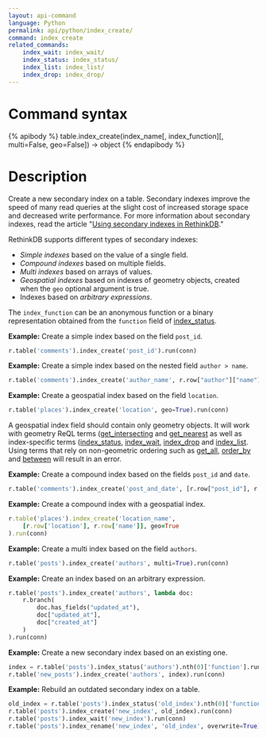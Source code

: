 ```yaml
---
layout: api-command
language: Python
permalink: api/python/index_create/
command: index_create
related_commands:
    index_wait: index_wait/
    index_status: index_status/
    index_list: index_list/
    index_drop: index_drop/
---
```


# Command syntax #

{% apibody %}
table.index_create(index_name[, index_function][, multi=False, geo=False]) &rarr; object
{% endapibody %}

# Description #

Create a new secondary index on a table. Secondary indexes improve the speed of many read queries at the slight cost of increased storage space and decreased write performance. For more information about secondary indexes, read the article "[Using secondary indexes in RethinkDB](/docs/secondary-indexes/)."

RethinkDB supports different types of secondary indexes:

- *Simple indexes* based on the value of a single field.
- *Compound indexes* based on multiple fields.
- *Multi indexes* based on arrays of values.
- *Geospatial indexes* based on indexes of geometry objects, created when the `geo` optional argument is true.
- Indexes based on *arbitrary expressions*.

The `index_function` can be an anonymous function or a binary representation obtained from the `function` field of [index_status](/api/python/index_status).

__Example:__ Create a simple index based on the field `post_id`.

```py
r.table('comments').index_create('post_id').run(conn)
```
__Example:__ Create a simple index based on the nested field `author > name`.


```py
r.table('comments').index_create('author_name', r.row["author"]["name"]).run(conn)
```

__Example:__ Create a geospatial index based on the field `location`.

```py
r.table('places').index_create('location', geo=True).run(conn)
```

A geospatial index field should contain only geometry objects. It will work with geometry ReQL terms ([get_intersecting](/api/python/get_intersecting/) and [get_nearest](/api/python/get_nearest/) as well as index-specific terms ([index_status](/api/python/index_status), [index_wait](/api/python/index_wait), [index_drop](/api/python/index_drop) and [index_list](/api/python/index_list). Using terms that rely on non-geometric ordering such as [get_all](/api/python/get_all/), [order_by](/api/python/order_by/) and [between](/api/python/order_by/) will result in an error.

__Example:__ Create a compound index based on the fields `post_id` and `date`.

```py
r.table('comments').index_create('post_and_date', [r.row["post_id"], r.row["date"]]).run(conn)
```

__Example:__ Create a compound index with a geospatial index.

```rb
r.table('places').index_create('location_name',
    [r.row['location'], r.row['name']], geo=True
).run(conn)
```

__Example:__ Create a multi index based on the field `authors`.

```py
r.table('posts').index_create('authors', multi=True).run(conn)
```

__Example:__ Create an index based on an arbitrary expression.

```py
r.table('posts').index_create('authors', lambda doc:
    r.branch(
        doc.has_fields("updated_at"),
        doc["updated_at"],
        doc["created_at"]
    )
).run(conn)
```

__Example:__ Create a new secondary index based on an existing one.

```py
index = r.table('posts').index_status('authors').nth(0)['function'].run(conn)
r.table('new_posts').index_create('authors', index).run(conn)
```

__Example:__ Rebuild an outdated secondary index on a table.

```py
old_index = r.table('posts').index_status('old_index').nth(0)['function'].run(conn)
r.table('posts').index_create('new_index', old_index).run(conn)
r.table('posts').index_wait('new_index').run(conn)
r.table('posts').index_rename('new_index', 'old_index', overwrite=True).run(conn)
```
